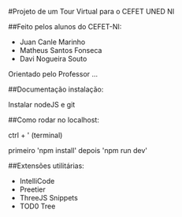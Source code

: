 #Projeto de um Tour Virtual para o CEFET UNED NI

##Feito pelos alunos do CEFET-NI:

- Juan Canle Marinho
- Matheus Santos Fonseca
- Davi Nogueira Souto

Orientado pelo Professor ...

##Documentação instalação:

Instalar nodeJS e git

##Como rodar no localhost:

ctrl + ' (terminal)

primeiro 'npm install' depois 'npm run dev'

##Extensões utilitárias:

- IntelliCode
- Preetier
- ThreeJS Snippets
- TOD0 Tree

